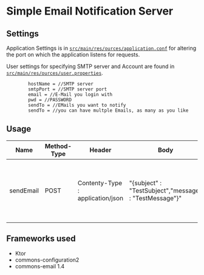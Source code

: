 # Simple Email Notification Server

## Settings
Application Settings is in [`src/main/res/ources/application.conf`](https://github.com/x3lq/notificationserver/blob/master/src/main/resources/application.conf "src/main/res/ources/application.conf") for altering the port on which the application listens for requests.

User settings for specifying SMTP server and Account are found in [`src/main/res/ources/user.properties`](https://github.com/x3lq/notificationserver/blob/master/src/main/resources/user.properties "`src/main/res/ources/user.properties`").
```
        hostName = //SMTP server
        smtpPort = //SMTP server port
        email = //E-Mail you login with
        pwd = //PASSWORD
        sendTo = //EMails you want to notify
        sendTo = //you can have multple Emails, as many as you like
```

## Usage
|  Name  | Method-Type  | Header  | Body  | Functionality  |
| ------------ | ------------ | ------------ | ------------ | ------------ |
| sendEmail  | POST  | Contenty-Type : application/json  | "{subject" : "TestSubject","message" : "TestMessage"}"  | Send email to list of definde emails with the Subject and Message from the POST-Body |



## Frameworks used
- Ktor
- commons-configuration2
- commons-email 1.4
